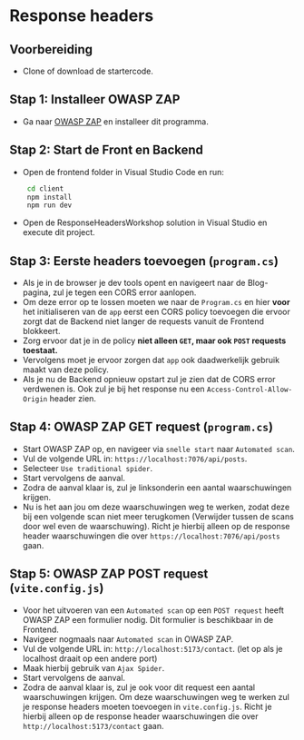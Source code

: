 # Response headers

## Voorbereiding

- Clone of download de startercode.

## Stap 1: Installeer OWASP ZAP

- Ga naar [OWASP ZAP](https://www.zaproxy.org/download/) en installeer dit programma.

## Stap 2: Start de Front en Backend

- Open de frontend folder in Visual Studio Code en run:

  ```bash
   cd client
   npm install
   npm run dev
  ```

- Open de ResponseHeadersWorkshop solution in Visual Studio en execute dit project.

## Stap 3: Eerste headers toevoegen (`program.cs`)

- Als je in de browser je dev tools opent en navigeert naar de Blog-pagina, zul je tegen een CORS error aanlopen.
- Om deze error op te lossen moeten we naar de `Program.cs` en hier **voor** het initialiseren van de `app` eerst een CORS policy toevoegen die ervoor zorgt dat de Backend niet langer de requests vanuit de Frontend blokkeert.
- Zorg ervoor dat je in de policy **niet alleen `GET`, maar ook `POST` requests toestaat.**
- Vervolgens moet je ervoor zorgen dat `app` ook daadwerkelijk gebruik maakt van deze policy.
- Als je nu de Backend opnieuw opstart zul je zien dat de CORS error verdwenen is. Ook zul je bij het response nu een `Access-Control-Allow-Origin` header zien.

## Stap 4: OWASP ZAP GET request (`program.cs`)

- Start OWASP ZAP op, en navigeer via `snelle start` naar `Automated scan`.
- Vul de volgende URL in: `https://localhost:7076/api/posts`.
- Selecteer `Use traditional spider`.
- Start vervolgens de aanval.
- Zodra de aanval klaar is, zul je linksonderin een aantal waarschuwingen krijgen.
- Nu is het aan jou om deze waarschuwingen weg te werken, zodat deze bij een volgende scan niet meer terugkomen (Verwijder tussen de scans door wel even de waarschuwing). Richt je hierbij alleen op de response header waarschuwingen die over `https://localhost:7076/api/posts` gaan.

## Stap 5: OWASP ZAP POST request (`vite.config.js`)

- Voor het uitvoeren van een `Automated scan` op een `POST request` heeft OWASP ZAP een formulier nodig. Dit formulier is beschikbaar in de Frontend.
- Navigeer nogmaals naar `Automated scan` in OWASP ZAP.
- Vul de volgende URL in: `http://localhost:5173/contact`. (let op als je localhost draait op een andere port)
- Maak hierbij gebruik van `Ajax Spider`.
- Start vervolgens de aanval.
- Zodra de aanval klaar is, zul je ook voor dit request een aantal waarschuwingen krijgen. Om deze waarschuwingen weg te werken zul je response headers moeten toevoegen in `vite.config.js`. Richt je hierbij alleen op de response header waarschuwingen die over `http://localhost:5173/contact` gaan.
